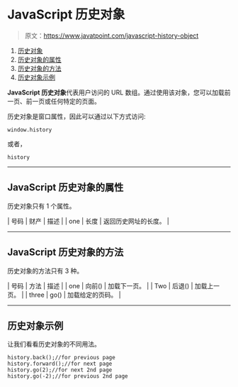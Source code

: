 # JavaScript 历史对象

> 原文：<https://www.javatpoint.com/javascript-history-object>

1.  [历史对象](#)
2.  [历史对象的属性](#)
3.  [历史对象的方法](#)
4.  [历史对象示例](#)

**JavaScript 历史对象**代表用户访问的 URL 数组。通过使用该对象，您可以加载前一页、前一页或任何特定的页面。

历史对象是窗口属性，因此可以通过以下方式访问:

```
window.history

```

或者，

```
history

```

* * *

## JavaScript 历史对象的属性

历史对象只有 1 个属性。

| 号码 | 财产 | 描述 |
| one | 长度 | 返回历史网址的长度。 |

* * *

## JavaScript 历史对象的方法

历史对象的方法只有 3 种。

| 号码 | 方法 | 描述 |
| one | 向前() | 加载下一页。 |
| Two | 后退() | 加载上一页。 |
| three | go() | 加载给定的页码。 |

* * *

## 历史对象示例

让我们看看历史对象的不同用法。

```
history.back();//for previous page
history.forward();//for next page
history.go(2);//for next 2nd page
history.go(-2);//for previous 2nd page

```